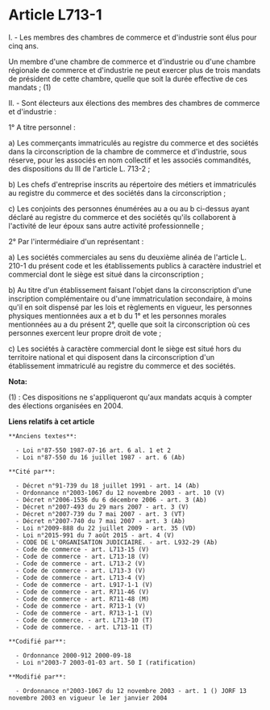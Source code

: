 # Article L713-1

I. - Les membres des chambres de commerce et d'industrie sont élus pour cinq ans.

Un membre d'une chambre de commerce et d'industrie ou d'une chambre régionale de commerce et d'industrie ne peut exercer plus
de trois mandats de président de cette chambre, quelle que soit la durée effective de ces mandats ; (1)

II. - Sont électeurs aux élections des membres des chambres de commerce et d'industrie :

1° A titre personnel :

a) Les commerçants immatriculés au registre du commerce et des sociétés dans la circonscription de la chambre de commerce et
d'industrie, sous réserve, pour les associés en nom collectif et les associés commandités, des dispositions du III de
l'article L. 713-2 ;

b) Les chefs d'entreprise inscrits au répertoire des métiers et immatriculés au registre du commerce et des sociétés dans la
circonscription ;

c) Les conjoints des personnes énumérées au a ou au b ci-dessus ayant déclaré au registre du commerce et des sociétés qu'ils
collaborent à l'activité de leur époux sans autre activité professionnelle ;

2° Par l'intermédiaire d'un représentant :

a) Les sociétés commerciales au sens du deuxième alinéa de l'article L. 210-1 du présent code et les établissements publics à
caractère industriel et commercial dont le siège est situé dans la circonscription ;

b) Au titre d'un établissement faisant l'objet dans la circonscription d'une inscription complémentaire ou d'une
immatriculation secondaire, à moins qu'il en soit dispensé par les lois et règlements en vigueur, les personnes physiques
mentionnées aux a et b du 1° et les personnes morales mentionnées au a du présent 2°, quelle que soit la circonscription où
ces personnes exercent leur propre droit de vote ;

c) Les sociétés à caractère commercial dont le siège est situé hors du territoire national et qui disposent dans la
circonscription d'un établissement immatriculé au registre du commerce et des sociétés.

**Nota:**

(1) : Ces dispositions ne s'appliqueront qu'aux mandats acquis à compter des élections organisées en 2004.

**Liens relatifs à cet article**

	**Anciens textes**:

	  - Loi n°87-550 1987-07-16 art. 6 al. 1 et 2
	  - Loi n°87-550 du 16 juillet 1987 - art. 6 (Ab)

	**Cité par**:

	  - Décret n°91-739 du 18 juillet 1991 - art. 14 (Ab)
	  - Ordonnance n°2003-1067 du 12 novembre 2003 - art. 10 (V)
	  - Décret n°2006-1536 du 6 décembre 2006 - art. 3 (Ab)
	  - Décret n°2007-493 du 29 mars 2007 - art. 3 (V)
	  - Décret n°2007-739 du 7 mai 2007 - art. 3 (VT)
	  - Décret n°2007-740 du 7 mai 2007 - art. 3 (Ab)
	  - Loi n°2009-888 du 22 juillet 2009 - art. 35 (VD)
	  - Loi n°2015-991 du 7 août 2015 - art. 4 (V)
	  - CODE DE L'ORGANISATION JUDICIAIRE. - art. L932-29 (Ab)
	  - Code de commerce - art. L713-15 (V)
	  - Code de commerce - art. L713-18 (V)
	  - Code de commerce - art. L713-2 (V)
	  - Code de commerce - art. L713-3 (V)
	  - Code de commerce - art. L713-4 (V)
	  - Code de commerce - art. L917-1-1 (V)
	  - Code de commerce - art. R711-46 (V)
	  - Code de commerce - art. R711-48 (M)
	  - Code de commerce - art. R713-1 (V)
	  - Code de commerce - art. R713-1-1 (V)
	  - Code de commerce. - art. L713-10 (T)
	  - Code de commerce. - art. L713-11 (T)

	**Codifié par**:

	  - Ordonnance 2000-912 2000-09-18
	  - Loi n°2003-7 2003-01-03 art. 50 I (ratification)

	**Modifié par**:

	  - Ordonnance n°2003-1067 du 12 novembre 2003 - art. 1 () JORF 13 novembre 2003 en vigueur le 1er janvier 2004
